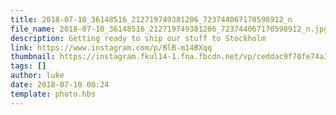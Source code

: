 ```yaml
---
title: 2018-07-10_36148516_212719749381206_723744067170598912_n
file_name: 2018-07-10_36148516_212719749381206_723744067170598912_n.jpg
description: Getting ready to ship our stuff to Stockholm
link: https://www.instagram.com/p/BlB-m14BXqq
thumbnail: https://instagram.fkul14-1.fna.fbcdn.net/vp/ceddac9f70fe74a32993a0e55d8ab1b7/5BF00A43/t51.2885-15/sh0.08/e35/s640x640/36148516_212719749381206_723744067170598912_n.jpg?ig_cache_key=MTgyMDAxMTA3MjUwNjM5NTMwNg%3D%3D.2
tags: []
author: luke
date: 2018-07-10 00:24
template: photo.hbs
---
```


